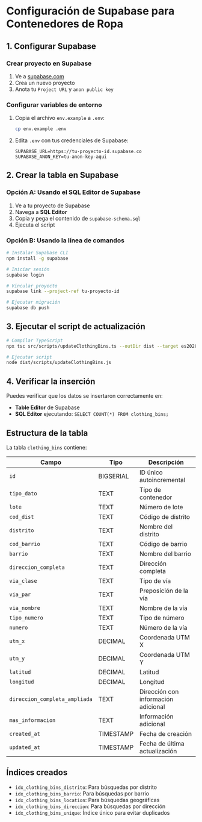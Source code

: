 # Configuración de Supabase para Contenedores de Ropa

## 1. Configurar Supabase

### Crear proyecto en Supabase

1. Ve a [supabase.com](https://supabase.com)
2. Crea un nuevo proyecto
3. Anota tu `Project URL` y `anon public key`

### Configurar variables de entorno

1. Copia el archivo `env.example` a `.env`:

   ```bash
   cp env.example .env
   ```

2. Edita `.env` con tus credenciales de Supabase:
   ```env
   SUPABASE_URL=https://tu-proyecto-id.supabase.co
   SUPABASE_ANON_KEY=tu-anon-key-aqui
   ```

## 2. Crear la tabla en Supabase

### Opción A: Usando el SQL Editor de Supabase

1. Ve a tu proyecto de Supabase
2. Navega a **SQL Editor**
3. Copia y pega el contenido de `supabase-schema.sql`
4. Ejecuta el script

### Opción B: Usando la línea de comandos

```bash
# Instalar Supabase CLI
npm install -g supabase

# Iniciar sesión
supabase login

# Vincular proyecto
supabase link --project-ref tu-proyecto-id

# Ejecutar migración
supabase db push
```

## 3. Ejecutar el script de actualización

```bash
# Compilar TypeScript
npx tsc src/scripts/updateClothingBins.ts --outDir dist --target es2020 --module commonjs --esModuleInterop

# Ejecutar script
node dist/scripts/updateClothingBins.js
```

## 4. Verificar la inserción

Puedes verificar que los datos se insertaron correctamente en:

- **Table Editor** de Supabase
- **SQL Editor** ejecutando: `SELECT COUNT(*) FROM clothing_bins;`

## Estructura de la tabla

La tabla `clothing_bins` contiene:

| Campo                         | Tipo      | Descripción                         |
| ----------------------------- | --------- | ----------------------------------- |
| `id`                          | BIGSERIAL | ID único autoincremental            |
| `tipo_dato`                   | TEXT      | Tipo de contenedor                  |
| `lote`                        | TEXT      | Número de lote                      |
| `cod_dist`                    | TEXT      | Código de distrito                  |
| `distrito`                    | TEXT      | Nombre del distrito                 |
| `cod_barrio`                  | TEXT      | Código de barrio                    |
| `barrio`                      | TEXT      | Nombre del barrio                   |
| `direccion_completa`          | TEXT      | Dirección completa                  |
| `via_clase`                   | TEXT      | Tipo de vía                         |
| `via_par`                     | TEXT      | Preposición de la vía               |
| `via_nombre`                  | TEXT      | Nombre de la vía                    |
| `tipo_numero`                 | TEXT      | Tipo de número                      |
| `numero`                      | TEXT      | Número de la vía                    |
| `utm_x`                       | DECIMAL   | Coordenada UTM X                    |
| `utm_y`                       | DECIMAL   | Coordenada UTM Y                    |
| `latitud`                     | DECIMAL   | Latitud                             |
| `longitud`                    | DECIMAL   | Longitud                            |
| `direccion_completa_ampliada` | TEXT      | Dirección con información adicional |
| `mas_informacion`             | TEXT      | Información adicional               |
| `created_at`                  | TIMESTAMP | Fecha de creación                   |
| `updated_at`                  | TIMESTAMP | Fecha de última actualización       |

## Índices creados

- `idx_clothing_bins_distrito`: Para búsquedas por distrito
- `idx_clothing_bins_barrio`: Para búsquedas por barrio
- `idx_clothing_bins_location`: Para búsquedas geográficas
- `idx_clothing_bins_direccion`: Para búsquedas por dirección
- `idx_clothing_bins_unique`: Índice único para evitar duplicados
